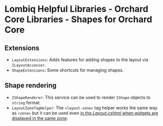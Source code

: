 # Lombiq Helpful Libraries - Orchard Core Libraries - Shapes for Orchard Core



## Extensions

- `LayoutExtensions`: Adds features for adding shapes to the layout via `ILayoutAccessor`.
- `ShapeExtensions`: Some shortcuts for managing shapes.

## Shape rendering

- `IShapeRenderer`: This service can be used to render `IShape` objects to `string` format.
- `LayoutZoneTagHelper`: The `<layout-zone>` tag helper works the same way as `<zone>` but it can be used even [in the _Layout.cshtml_ when widgets are displayed in the same zone](https://github.com/OrchardCMS/OrchardCore/issues/11481).
